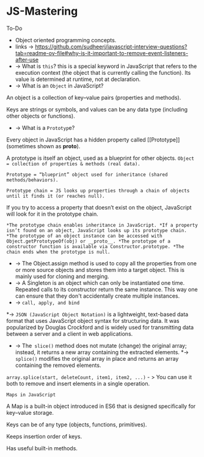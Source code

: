 # JS-Mastering
To-Do 
* Object oriented programming concepts.
* links -> https://github.com/sudheerj/javascript-interview-questions?tab=readme-ov-file#why-is-it-important-to-remove-event-listeners-after-use 
* -> What is `this`?
this is a special keyword in JavaScript that refers to the execution context (the object that is currently calling the function).
Its value is determined at runtime, not at declaration.
* -> What is an `Object` in JavaScript?

An object is a collection of key–value pairs (properties and methods).

Keys are strings or symbols, and values can be any data type (including other objects or functions).
* ->  What is a `Prototyp`e?

Every object in JavaScript has a hidden property called [[Prototype]] (sometimes shown as __proto__).

A prototype is itself an object, used as a blueprint for other objects.
`Object = collection of properties & methods (real data).`

`Prototype = “blueprint” object used for inheritance (shared methods/behaviors).`

`Prototype chain = JS looks up properties through a chain of objects until it finds it (or reaches null).`

If you try to access a property that doesn’t exist on the object, JavaScript will look for it in the prototype chain.

`*The prototype chain enables inheritance in JavaScript.
*If a property isn’t found on an object, JavaScript looks up its prototype chain.
*The prototype of an object instance can be accessed with Object.getPrototypeOf(obj) or __proto__.
*The prototype of a constructor function is available via Constructor.prototype.
*The chain ends when the prototype is null.`


* -> The Object.assign method is used to copy all the properties from one or more source objects and stores them into a target object. This is mainly used for cloning and merging.
* -> A Singleton is an object which can only be instantiated one time. Repeated calls to its constructor return the same instance. This way one can ensure that they don't accidentally create multiple instances.
* -> `call, apply, and bind`

*-> `JSON (JavaScript Object Notation)` is a lightweight, text-based data format that uses JavaScript object syntax for structuring data. It was popularized by Douglas Crockford and is widely used for transmitting data between a server and a client in web applications.
* -> The` slice()` method does not mutate (change) the original array; instead, it returns a new array containing the extracted elements.
*->  `splice()` modifies the original array in place and returns an array containing the removed elements.

`array.splice(start, deleteCount, item1, item2, ...)` - > You can use it both to remove and insert elements in a single operation.

`Maps in JavaScript`

A Map is a built-in object introduced in ES6 that is designed specifically for key–value storage.

Keys can be of any type (objects, functions, primitives).

Keeps insertion order of keys.

Has useful built-in methods.
